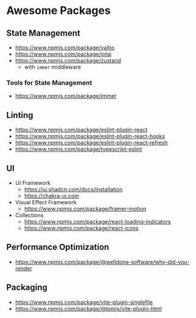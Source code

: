 # Awesome Packages

## State Management

- https://www.npmjs.com/package/valtio
- https://www.npmjs.com/package/jotai
- https://www.npmjs.com/package/zustand
    - with `immer` middleware

### Tools for State Management

- https://www.npmjs.com/package/immer

## Linting

- https://www.npmjs.com/package/eslint-plugin-react
- https://www.npmjs.com/package/eslint-plugin-react-hooks
- https://www.npmjs.com/package/eslint-plugin-react-refresh
- https://www.npmjs.com/package/typescript-eslint

## UI

- UI Framework
    - https://ui.shadcn.com/docs/installation
    - https://chakra-ui.com
- Visual Effect Framework
    - https://www.npmjs.com/package/framer-motion
- Collections
    - https://www.npmjs.com/package/react-loading-indicators
    - https://www.npmjs.com/package/react-icons

## Performance Optimization

- https://www.npmjs.com/package/@welldone-software/why-did-you-render

## Packaging

- https://www.npmjs.com/package/vite-plugin-singlefile
- https://www.npmjs.com/package/@tomjs/vite-plugin-html